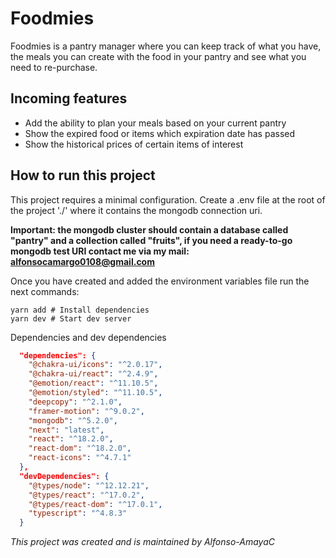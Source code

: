 # Foodmies

Foodmies is a pantry manager where you can keep track of what you have, the meals you can create with the food in your pantry and see what you need to re-purchase.

## Incoming features

- Add the ability to plan your meals based on your current pantry
- Show the expired food or items which expiration date has passed
- Show the historical prices of certain items of interest


## How to run this project

This project requires a minimal configuration. Create a .env file at the root of the project './' where it contains the mongodb connection uri. 

**Important: the mongodb cluster should contain a database called "pantry" and a collection called "fruits", if you need a ready-to-go mongodb test URI contact me via my mail: [alfonsocamargo0108@gmail.com](mailto:alfonsocamargo0108@gmail.com)**

Once you have created and added the environment variables file run the next commands:

```console
yarn add # Install dependencies
yarn dev # Start dev server
```
Dependencies and dev dependencies
```json
  "dependencies": {
    "@chakra-ui/icons": "^2.0.17",
    "@chakra-ui/react": "^2.4.9",
    "@emotion/react": "^11.10.5",
    "@emotion/styled": "^11.10.5",
    "deepcopy": "^2.1.0",
    "framer-motion": "^9.0.2",
    "mongodb": "^5.2.0",
    "next": "latest",
    "react": "^18.2.0",
    "react-dom": "^18.2.0",
    "react-icons": "^4.7.1"
  },
  "devDependencies": {
    "@types/node": "^12.12.21",
    "@types/react": "^17.0.2",
    "@types/react-dom": "^17.0.1",
    "typescript": "^4.8.3"
  }
```


*This project was created and is maintained by Alfonso-AmayaC*